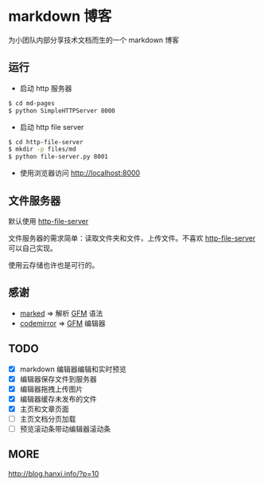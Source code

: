 # markdown 博客

为小团队内部分享技术文档而生的一个 markdown 博客

## 运行

* 启动 http 服务器
```bash
$ cd md-pages
$ python SimpleHTTPServer 8000
```

* 启动 http file server
```bash
$ cd http-file-server
$ mkdir -p files/md
$ python file-server.py 8001
```

* 使用浏览器访问 <http://localhost:8000>

## 文件服务器

默认使用 [http-file-server]

文件服务器的需求简单：读取文件夹和文件，上传文件。不喜欢 [http-file-server] 可以自己实现。

使用云存储也许也是可行的。

## 感谢

* [marked] => 解析 [GFM] 语法
* [codemirror] => [GFM] 编辑器

## TODO

- [x] markdown 编辑器编辑和实时预览
- [x] 编辑器保存文件到服务器
- [x] 编辑器拖拽上传图片
- [x] 编辑器缓存未发布的文件
- [x] 主页和文章页面
- [ ] 主页文档分页加载
- [ ] 预览滚动条带动编辑器滚动条

## MORE

<http://blog.hanxi.info/?p=10>

[marked]:https://github.com/chjj/marked
[codemirror]:https://codemirror.net/
[GFM]:https://help.github.com/articles/github-flavored-markdown/
[http-file-server]:https://github.com/hanxi/http-file-server
